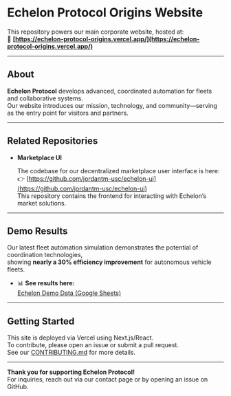 # Echelon Protocol Origins Website

This repository powers our main corporate website, hosted at:<br>
🔗 **[https://echelon-protocol-origins.vercel.app/](https://echelon-protocol-origins.vercel.app/)**

---

## About

**Echelon Protocol** develops advanced, coordinated automation for fleets and collaborative systems.  
Our website introduces our mission, technology, and community—serving as the entry point for visitors and partners.

---

## Related Repositories

- **Marketplace UI**

  The codebase for our decentralized marketplace user interface is here:  
  👉 [https://github.com/jordantm-usc/echelon-ui](https://github.com/jordantm-usc/echelon-ui)  
  This repository contains the frontend for interacting with Echelon’s market solutions.

---

## Demo Results

Our latest fleet automation simulation demonstrates the potential of coordination technologies,  
showing **nearly a 30% efficiency improvement** for autonomous vehicle fleets.

- 📊 **See results here:**  
  [Echelon Demo Data (Google Sheets)](https://docs.google.com/spreadsheets/d/1223T--LL82joFGKJ7QOMBWC05l4Ae4nU/edit?usp=sharing&ouid=109680045432418682418&rtpof=true&sd=true)

---

## Getting Started

This site is deployed via Vercel using Next.js/React.  
To contribute, please open an issue or submit a pull request.  
See our [CONTRIBUTING.md](CONTRIBUTING.md) for more details.

---

**Thank you for supporting Echelon Protocol!**  
For inquiries, reach out via our contact page or by opening an issue on GitHub.
